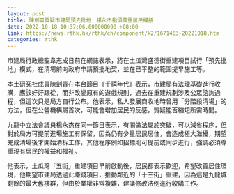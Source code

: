 ```yaml
---
layout: post
title: 陳劍青質疑市建局預先批地　楊永杰指須尊重居民權益
date: 2022-10-18 10:37:06.000000000 +08:00
link: https://news.rthk.hk/rthk/ch/component/k2/1671463-20221018.htm
categories: rthk
---
```


市建局行政總監韋志成日前在網誌表示，將在土瓜灣盛德街重建項目試行「預先批地」模式，在清場前向政府申請預批地契，並在已平整的範圍提早施工等。

本土研究社成員陳劍青在本台節目《千禧年代》表示，市建局有法理基礎進行收購，應該好好跟從，而非改變原有的遊戲規則，過去在重建規劃涉及公眾諮詢過程，但這次只是局方自行公布。他表示，私人發展商收地時曾用「分階段清場」的方法，但在公營機構屬首次，可能會增加居民的反感，質疑能否縮短所需時間。

九龍中立法會議員楊永杰在同一節目表示，有關做法屬於突破，可以減省程序，但對於局方可提前進場施工有保留，因為仍有少量居民居住，會造成極大滋擾，期望完成清場後才開始清拆工作，其他程序例如招標則可提前或同步進行，強調必須尊重現有居民的權益和福祉。

他表示，土瓜灣「五街」重建項目早前啟動後，居民都表示歡迎，希望改善居住環境，他期望市建局透過此賺錢項目，推動鄰近的「十三街」重建，因為這是九龍城剩餘的最大舊樓群，但由於業權非常複雜，建議修改法例進行收購工作。
